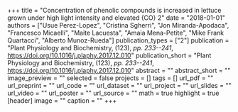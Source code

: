 +++
title = "Concentration of phenolic compounds is increased in lettuce grown under high light intensity and elevated {CO} 2"
date = "2018-01-01"
authors = ["Usue Perez-Lopez", "Cristina Sgherri", "Jon Miranda-Apodaca", "Francesco Micaelli", "Maite Lacuesta", "Amaia Mena-Petite", "Mike Frank Quartacci", "Alberto Munoz-Rueda"]
publication_types = ["2"]
publication = "Plant Physiology and Biochemistry, (123), _pp. 233--241_, https://doi.org/10.1016/j.plaphy.2017.12.010"
publication_short = "Plant Physiology and Biochemistry, (123), _pp. 233--241_, https://doi.org/10.1016/j.plaphy.2017.12.010"
abstract = ""
abstract_short = ""
image_preview = ""
selected = false
projects = []
tags = []
url_pdf = ""
url_preprint = ""
url_code = ""
url_dataset = ""
url_project = ""
url_slides = ""
url_video = ""
url_poster = ""
url_source = ""
math = true
highlight = true
[header]
image = ""
caption = ""
+++

